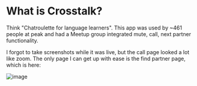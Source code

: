 # What is Crosstalk?
Think "Chatroulette for language learners". This app was used by ~461 people at peak and had a Meetup group integrated mute, call, next partner functionality.

I forgot to take screenshots while it was live, but the call page looked a lot like zoom. The only page I can get up with ease is the find partner page, which is here:

![image](https://user-images.githubusercontent.com/20760528/188787632-8f814bfc-e249-4b3f-90fa-d1d2768bd332.png)

